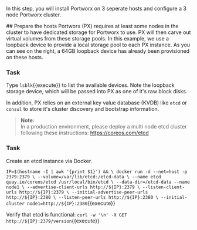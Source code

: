 In this step, you will install Portworx on 3 seperate hosts and configure a 3 node Portworx cluster.

## Prepare the hosts
Portworx (PX) requires at least some nodes in the cluster to have dedicated storage for Portworx to use.  PX will then carve out virtual volumes from these storage pools.  In this example, we use a loopback device to provide a local storage pool to each PX instance.  As you can see on the right, a 64GB loopback device has already been provisioned on these hosts.

### Task
Type `lsblk`{{execute}} to list the available devices.  Note the loopback storage device, which will be passed into PX as one of it's raw block disks.

In addition, PX relies on an external key value database (KVDB) like `etcd` or `consul` to store it's cluster discovery and bootstrap information.

>**Note:**<br/>In a production environment, please deploy a multi node etcd cluster following these instructions: https://coreos.com/etcd 

### Task
Create an etcd instance via Docker.

`IP=$(hostname -I | awk '{print $1}') && \
   docker run -d --net=host -p 2379:2379 \
   --volume=/var/lib/etcd:/etcd-data \
   --name etcd quay.io/coreos/etcd /usr/local/bin/etcd \
   --data-dir=/etcd-data --name node1 \
   --advertise-client-urls http://${IP}:2379 \
   --listen-client-urls http://${IP}:2379 \
   --initial-advertise-peer-urls http://${IP}:2380 \
   --listen-peer-urls http://${IP}:2380 \
   --initial-cluster node1=http://${IP}:2380`{{execute}}

Verify that etcd is functional:
`curl -w '\n' -X GET http://${IP}:2379/version`{{execute}}
